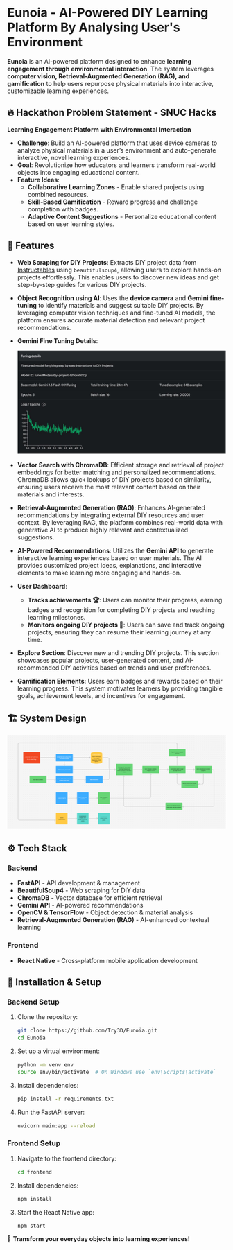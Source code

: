 # Eunoia - AI-Powered DIY Learning Platform By Analysing User's Environment

**Eunoia** is an AI-powered platform designed to enhance **learning engagement through environmental interaction**. The system leverages **computer vision, Retrieval-Augmented Generation (RAG), and gamification** to help users repurpose physical materials into interactive, customizable learning experiences.

## 🔥 Hackathon Problem Statement - SNUC Hacks
**Learning Engagement Platform with Environmental Interaction**

- **Challenge**: Build an AI-powered platform that uses device cameras to analyze physical materials in a user’s environment and auto-generate interactive, novel learning experiences.
- **Goal**: Revolutionize how educators and learners transform real-world objects into engaging educational content.
- **Feature Ideas**:
  - **Collaborative Learning Zones** - Enable shared projects using combined resources.
  - **Skill-Based Gamification** - Reward progress and challenge completion with badges.
  - **Adaptive Content Suggestions** - Personalize educational content based on user learning styles.

## 🌟 Features
- **Web Scraping for DIY Projects**: Extracts DIY project data from [Instructables](https://www.instructables.com/) using `beautifulsoup4`, allowing users to explore hands-on projects effortlessly. This enables users to discover new ideas and get step-by-step guides for various DIY projects.

- **Object Recognition using AI**: Uses the **device camera** and **Gemini fine-tuning** to identify materials and suggest suitable DIY projects. By leveraging computer vision techniques and fine-tuned AI models, the platform ensures accurate material detection and relevant project recommendations.
- **Gemini Fine Tuning Details**:
  
  ![System Design](./assets/Finetuning_Gemini.jpeg)

- **Vector Search with ChromaDB**: Efficient storage and retrieval of project embeddings for better matching and personalized recommendations. ChromaDB allows quick lookups of DIY projects based on similarity, ensuring users receive the most relevant content based on their materials and interests.

- **Retrieval-Augmented Generation (RAG)**: Enhances AI-generated recommendations by integrating external DIY resources and user context. By leveraging RAG, the platform combines real-world data with generative AI to produce highly relevant and contextualized suggestions.

- **AI-Powered Recommendations**: Utilizes the **Gemini API** to generate interactive learning experiences based on user materials. The AI provides customized project ideas, explanations, and interactive elements to make learning more engaging and hands-on.

- **User Dashboard**:
  - **Tracks achievements 🏆**: Users can monitor their progress, earning badges and recognition for completing DIY projects and reaching learning milestones.
  - **Monitors ongoing DIY projects 📌**: Users can save and track ongoing projects, ensuring they can resume their learning journey at any time.

- **Explore Section**: Discover new and trending DIY projects. This section showcases popular projects, user-generated content, and AI-recommended DIY activities based on trends and user preferences.

- **Gamification Elements**: Users earn badges and rewards based on their learning progress. This system motivates learners by providing tangible goals, achievement levels, and incentives for engagement.

## 🏗️ System Design

![System Design](./assets/Design.png)

## ⚙️ Tech Stack
### **Backend**
- **FastAPI** - API development & management
- **BeautifulSoup4** - Web scraping for DIY data
- **ChromaDB** - Vector database for efficient retrieval
- **Gemini API** - AI-powered recommendations
- **OpenCV & TensorFlow** - Object detection & material analysis
- **Retrieval-Augmented Generation (RAG)** - AI-enhanced contextual learning

### **Frontend**
- **React Native** - Cross-platform mobile application development

## 🚀 Installation & Setup
### **Backend Setup**
1. Clone the repository:
   ```sh
   git clone https://github.com/Try3D/Eunoia.git
   cd Eunoia
   ```
2. Set up a virtual environment:
   ```sh
   python -m venv env
   source env/bin/activate  # On Windows use `env\Scripts\activate`
   ```
3. Install dependencies:
   ```sh
   pip install -r requirements.txt
   ```
4. Run the FastAPI server:
   ```sh
   uvicorn main:app --reload
   ```

### **Frontend Setup**
1. Navigate to the frontend directory:
   ```sh
   cd frontend
   ```
2. Install dependencies:
   ```sh
   npm install
   ```
3. Start the React Native app:
   ```sh
   npm start
   ```


🚀 **Transform your everyday objects into learning experiences!**

